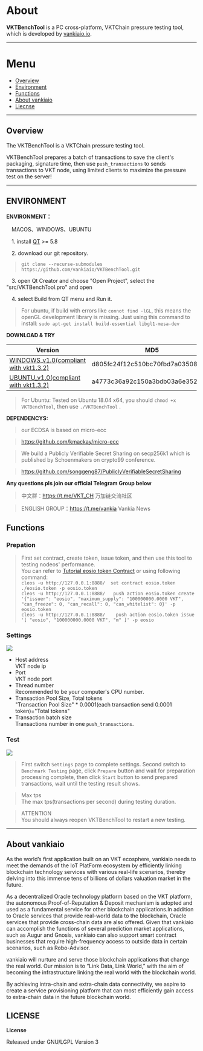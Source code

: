 # About


**VKTBenchTool** is a PC cross-platform, VKTChain pressure testing tool, which is developed by [vankiaio.io](https://www.vankia.io).

------------------------------

# Menu
* [Overview](#1)
* [Environment](#2)
* [Functions](#3)
* [About vankiaio](#4)
* [Liecnse](#4)

------------------------------

<h2 id="1">Overview</h2>


The VKTBenchTool is a VKTChain pressure testing tool.

VKTBenchTool prepares a batch of transactions to save the client's packaging, signature time, then use `push_transactions` to sends transactions to VKT node, using limited clients to maximize the pressure test on the server!


------------------------------
<h2 id="2">ENVIRONMENT</h2>

**ENVIRONMENT：**

&emsp;MACOS、WINDOWS、UBUNTU

&emsp;1. install [QT](https://www.qt.io/download) >= 5.8

&emsp;2. download our git repository.
>`git clone --recurse-submodules https://github.com/vankiaio/VKTBenchTool.git`

&emsp;3. open Qt Creator and choose "Open Project", select the "src/VKTBenchTool.pro" and open

&emsp;4. select Build from QT menu and Run it.


> For ubuntu, if build with errors like `connot find -lGL`, this means the openGL development library is missing.
Just using this command to install:
`sudo apt-get install build-essential libgl1-mesa-dev`

**DOWNLOAD & TRY**

|Version|MD5|
|------|---|
|[WINDOWS_v1.0(compliant with vkt1.3.2)](https://github.com/vankiaio/VKTBenchTool/releases/download/v1.0/VKTBenchTool.zip)|d805fc24f12c510bc70fbd7a03508789|
|[UBUNTU_v1.0(compliant with vkt1.3.2)](https://github.com/vankiaio/VKTBenchTool/releases/download/v1.0/VKTBenchTool.tgz)|a4773c36a92c150a3bdb03a6e3526a5e|

>For Ubuntu: Tested on Ubuntu 18.04 x64, you should `chmod +x VKTBenchTool`, then use `./VKTBenchTool` .

**DEPENDENCYS:**

> our ECDSA is based on micro-ecc

> https://github.com/kmackay/micro-ecc

> We build a Publicly Verifiable Secret Sharing on secp256k1 which is published by Schoenmakers on crypto99 conference.

> https://github.com/songgeng87/PubliclyVerifiableSecretSharing


**Any questions pls join our official Telegram Group below**

> 中文群：https://t.me/VKT_CH 万加链交流社区 

> ENGLISH GROUP：https://t.me/vankia Vankia News


<h2 id="3">Functions</h2>

### Prepation
>First set contract, create token, issue token, and then use this tool to testing nodeos' performance.<br>
You can refer to [Tutorial eosio token Contract](https://github.com/EOSIO/eos/wiki/Tutorial-eosio-token-Contract) or using following command:<br>
`cleos -u http://127.0.0.1:8888/  set contract eosio.token ./eosio.token -p eosio.token`<br>
`cleos -u http://127.0.0.1:8888/   push action eosio.token create '{"issuer": "eosio", "maximum_supply": "100000000.0000 VKT", "can_freeze": 0, "can_recall": 0, "can_whitelist": 0}' -p eosio.token`<br>
`cleos -u http://127.0.0.1:8888/    push action eosio.token issue '[ "eosio", "100000000.0000 VKT", "m" ]' -p eosio`

### Settings
![](https://github.com/vankiaio/VKTBenchTool/blob/master/screenshots/setting.PNG)
* Host address <br>
 VKT node ip
* Port <br>
 VKT node port
* Thread number <br>
 Recommended to be your computer's CPU number.
* Transaction Pool Size, Total tokens <br>
 "Transaction Pool Size" * 0.0001(each transaction send 0.0001 token)="Total tokens"
* Transaction batch size <br>
 Transactions number in one `push_transactions`.

### Test
![](https://github.com/vankiaio/VKTBenchTool/blob/master/screenshots/testing.png)
>First switch `Settings` page to complete settings.
>Second switch to `Benchmark Testing` page, click `Prepare` button and wait for preparation processing complete, then click `Start` button to send prepared transactions, wait until the testing result shows.

> Max tps<br>
  The max tps(transactions per second) during testing duration.

>ATTENTION<br>
 You should always reopen VKTBenchTool to restart a new testing.

------------------------------
<h2 id="4">About vankiaio</h2>


As the world’s first application built on an VKT ecosphere, vankiaio needs to meet the demands of the IoT PlatForm ecosystem by efficiently linking blockchain technology services with various real-life scenarios, thereby delving into this immense tens of billions of dollars valuation market in the future.


As a decentralized Oracle technology platform based on the VKT platform, the autonomous Proof-of-Reputation & Deposit mechanism is adopted and used as a fundamental service for other blockchain applications.In addition to Oracle services that provide real-world data to the blockchain, Oracle services that provide cross-chain data are also offered. Given that vankiaio can accomplish the functions of several prediction market applications, such as Augur and Gnosis, vankiaio can also support smart contract businesses that require high-frequency access to outside data in certain scenarios, such as Robo-Advisor.


vankiaio will nurture and serve those blockchain applications that change the real world. Our mission is to “Link Data, Link World,” with the aim of becoming the infrastructure linking the real world with the blockchain world.


By achieving intra-chain and extra-chain data connectivity, we aspire to create a service provisioning platform that can most efficiently gain access to extra-chain data in the future blockchain world.

<h2 id="5">LICENSE</h2>

**License**

Released under GNU/LGPL Version 3
